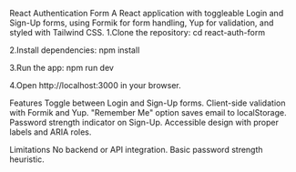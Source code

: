 React Authentication Form
A React application with toggleable Login and Sign-Up forms, using Formik for form handling, Yup for validation, and styled with Tailwind CSS.
1.Clone the repository: cd react-auth-form

2.Install dependencies: npm install

3.Run the app: npm run dev

4.Open http://localhost:3000 in your browser.

Features
Toggle between Login and Sign-Up forms. Client-side validation with Formik and Yup. "Remember Me" option saves email to localStorage. Password strength indicator on Sign-Up. Accessible design with proper labels and ARIA roles.

Limitations
No backend or API integration. Basic password strength heuristic.
